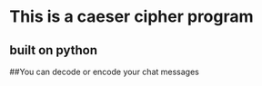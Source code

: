 # This is a caeser cipher program
## built on python

##You can decode or encode your chat messages
